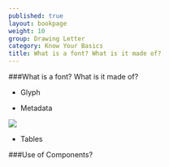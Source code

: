 ```yaml
---
published: true
layout: bookpage
weight: 10
group: Drawing Letter
category: Know Your Basics
title: What is a font? What is it made of?
---
```



###What is a font? What is it made of?

- Glyph

- Metadata
<img src="images/info_ps_names.png"/>

- Tables 

###Use of Components?
